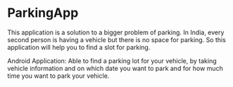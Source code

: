 # ParkingApp
This application is a solution to a bigger problem of parking. In India, every second person is having a vehicle but there is no space for parking. So this application will help you to find a slot for parking.

Android Application: Able to find a parking lot for your vehicle, by taking vehicle information and on which date you want to park and for how much time you want to park your vehicle. 
